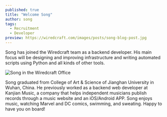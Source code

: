 ```yaml
---
published: true
title: "Welcome Song"
author: song
tags:
  - Recruitment
  - Developer
preview: https://wiredcraft.com/images/posts/song-blog-post.jpg
---
```


Song has joined the Wiredcraft team as a backend developer. His main focus will be designing and improving infrastructure and writing automated scripts using Python and all kinds of other tools.

<!-- more -->

![Song in the Wiredcraft Office](https://wiredcraft.com/images/posts/song-blog-post.jpg)

Song graduated from College of Art & Science of Jianghan University in Wuhan, China. He previously worked as a backend web developer at Kanjian Music, a company that helps independent musicians publish records through a music website and an iOS/Android APP. Song enjoys music, watching Marvel and DC comics, swimming, and sweating. Happy to have you on board!
